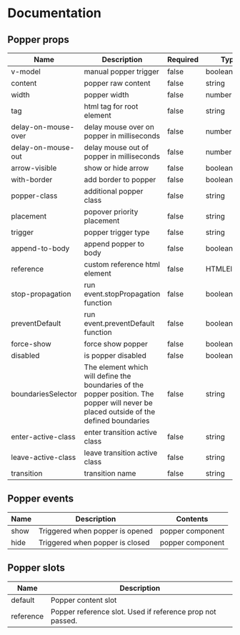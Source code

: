 # Documentation

## Popper props

| Name | Description | Required | Type | Default value | Possible values |
| --- | --- | --- | --- | --- | --- |
| v-model | manual popper trigger | false | boolean | - | - |
| content | popper raw content | false | string | - | - |
| width | popper width | false | number | - | - |
| tag | html tag for root element | false | string | span | - |
| delay-on-mouse-over | delay mouse over on popper in milliseconds | false | number | 100 | - |
| delay-on-mouse-out | delay mouse out of popper in milliseconds | false | number | 100 | - |
| arrow-visible | show or hide arrow | false | boolean | true | - |
| with-border | add border to popper | false | boolean | false | - |
| popper-class | additional popper class | false | string | - | - |
| placement | popover priority placement | false | string | {{DEFAULT_PLACEMENT}} | {{AVAILABLE_PLACEMENTS}} |
| trigger | popper trigger type | false | string | {{DEFAULT_TRIGGER}} | {{AVAILABLE_TRIGGERS}} |
| append-to-body | append popper to body | false | boolean | false | - |
| reference | custom reference html element | false | HTMLElement | - | - |
| stop-propagation | run event.stopPropagation function | false | boolean | false | - |
| preventDefault | run event.preventDefault function | false | boolean | false | - |
| force-show | force show popper | false | boolean | false | - |
| disabled | is popper disabled | false | boolean | false | - |
| boundariesSelector | The element which will define the boundaries of the popper position. The popper will never be placed outside of the defined boundaries | false | string | selector | - |
| enter-active-class | enter transition active class | false | string | - | - |
| leave-active-class | leave transition active class | false | string | - | - |
| transition | transition name | false | string | - | - |


## Popper events

| Name | Description | Contents |
| --- | --- | --- |
| show | Triggered when popper is opened | popper component |
| hide | Triggered when popper is closed | popper component |


## Popper slots

| Name | Description |
| --- | --- |
| default | Popper content slot |
| reference | Popper reference slot. Used if reference prop not passed. |
